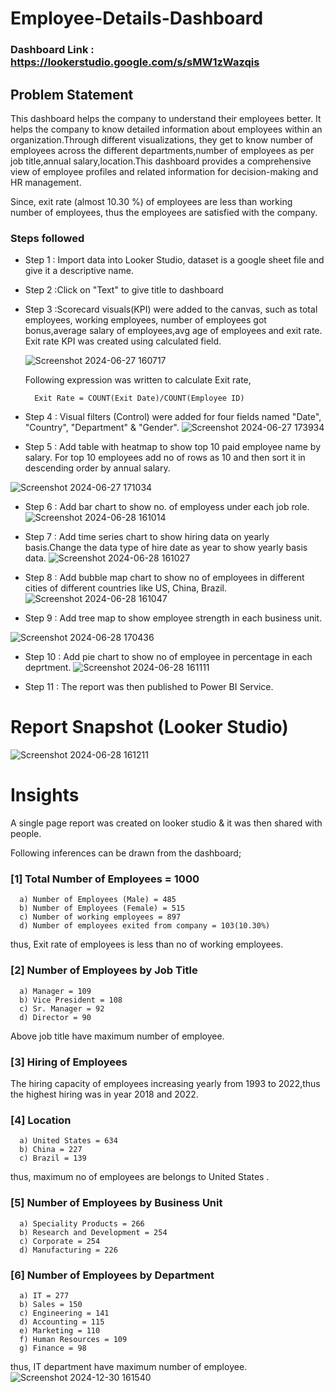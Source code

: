 # Employee-Details-Dashboard

### Dashboard Link : https://lookerstudio.google.com/s/sMW1zWazqis

## Problem Statement

This dashboard helps the company to understand their employees better. It helps the company to know detailed information about employees within an organization.Through different visualizations, they get to know number of employees across the different departments,number of employees as per job title,annual salary,location.This dashboard provides a comprehensive view of employee profiles and related information for decision-making and HR management.

Since, exit rate (almost 10.30 %) of employees are less than working number of employees, thus the employees are satisfied with the company. 




### Steps followed 

- Step 1 : Import data into Looker Studio, dataset is a google sheet file and give it a descriptive name.
- Step 2 :Click on "Text" to give title to dashboard
- Step 3 :Scorecard visuals(KPI) were added to the canvas, such as total employees, working employees, number of employees got bonus,average salary of employees,avg age of employees and exit rate.
         Exit rate KPI was created using calculated field.


  ![Screenshot 2024-06-27 160717](https://github.com/Smitamane25/Employee-Details-Dashboard/assets/171058471/4c2cc396-5adc-4eb2-8847-01b6f3ae9371)

  
  Following expression was written to calculate Exit rate,
        
        Exit Rate = COUNT(Exit Date)/COUNT(Employee ID)

- Step 4 :  Visual filters (Control) were added for four fields named "Date", "Country", "Department" & "Gender".
![Screenshot 2024-06-27 173934](https://github.com/Smitamane25/Employee-Details-Dashboard/assets/171058471/d3a14b11-9934-4e34-86a5-58f9d3550033)

- Step 5 : Add table with heatmap to show top 10 paid employee name by salary. For top 10 employees add no of rows as 10 and then sort it in descending order by annual salary.
  
![Screenshot 2024-06-27 171034](https://github.com/Smitamane25/Employee-Details-Dashboard/assets/171058471/a1596d43-7b3d-4fff-94ab-706549a9e353)

- Step 6 : Add bar chart to show no. of employess under each job role.
![Screenshot 2024-06-28 161014](https://github.com/Smitamane25/Employee-Details-Dashboard/assets/171058471/eeaefd20-8b1b-47d3-88d8-0ba2d0278469)
- Step 7 :  Add time series chart to show hiring data on yearly basis.Change the data type of hire date as year to show yearly basis data.
![Screenshot 2024-06-28 161027](https://github.com/Smitamane25/Employee-Details-Dashboard/assets/171058471/85bb48c6-ac68-4bbe-88a2-237ce52886c0)
- Step 8 : Add bubble map chart to show no of employees in different cities of different countries like US, China, Brazil.
![Screenshot 2024-06-28 161047](https://github.com/Smitamane25/Employee-Details-Dashboard/assets/171058471/6b03e185-482e-41db-8493-46d92be91789)

- Step 9 : Add tree map to show employee strength in each business unit.
  
![Screenshot 2024-06-28 170436](https://github.com/Smitamane25/Employee-Details-Dashboard/assets/171058471/e328ab88-efb7-4e21-941f-e8580091e7db)
           
- Step 10 : Add pie chart to show no of employee in percentage in each deprtment.
![Screenshot 2024-06-28 161111](https://github.com/Smitamane25/Employee-Details-Dashboard/assets/171058471/cb80bb0a-133e-4329-8459-b8d983e8f5b9)
 
 - Step 11 : The report was then published to Power BI Service.
 
 # Report Snapshot (Looker Studio)

 
![Screenshot 2024-06-28 161211](https://github.com/Smitamane25/Employee-Details-Dashboard/assets/171058471/6f8d8e6b-6097-478f-83fb-23075dcf1509)

# Insights

A single page report was created on looker studio & it was then shared with people.

Following inferences can be drawn from the dashboard;

### [1] Total Number of Employees = 1000

      a) Number of Employees (Male) = 485 
      b) Number of Employees (Female) = 515
      c) Number of working employees = 897
      d) Number of employees exited from company = 103(10.30%)
thus, Exit rate of employees is less than no of working employees.
           
  
  ### [2] Number of Employees by Job Title
  
      a) Manager = 109
      b) Vice President = 108
      c) Sr. Manager = 92
      d) Director = 90
Above job title have maximum number of employee.

 ### [3] Hiring of Employees
 
 The hiring capacity of employees increasing yearly from 1993 to 2022,thus the highest hiring was in year 2018 and 2022.


 ### [4] Location

      a) United States = 634
      b) China = 227
      c) Brazil = 139
thus, maximum no of employees are belongs to United States .

### [5] Number of Employees by Business Unit
  
      a) Speciality Products = 266
      b) Research and Development = 254
      c) Corporate = 254
      d) Manufacturing = 226

### [6] Number of Employees by Department
  
      a) IT = 277
      b) Sales = 150
      c) Engineering = 141
      d) Accounting = 115
      e) Marketing = 110
      f) Human Resources = 109
      g) Finance = 98
thus, IT department have maximum number of employee.
![Screenshot 2024-12-30 161540](https://github.com/user-attachments/assets/3d46c26e-c026-4c29-a2af-a490d9a0204c)
